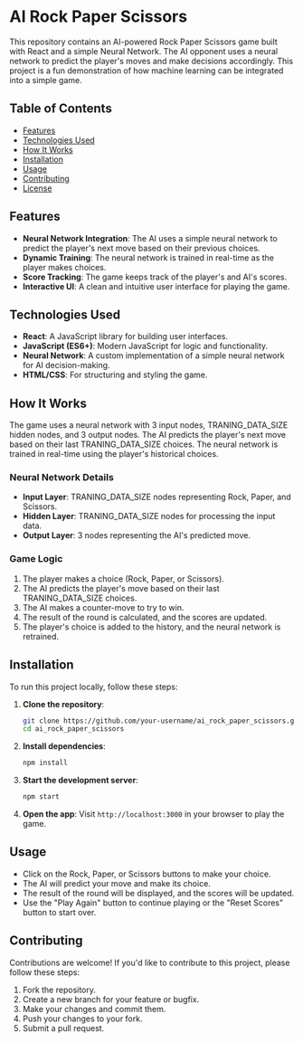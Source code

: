 # AI Rock Paper Scissors

This repository contains an AI-powered Rock Paper Scissors game built with React and a simple Neural Network. The AI opponent uses a neural network to predict the player's moves and make decisions accordingly. This project is a fun demonstration of how machine learning can be integrated into a simple game.

## Table of Contents

- [Features](#features)
- [Technologies Used](#technologies-used)
- [How It Works](#how-it-works)
- [Installation](#installation)
- [Usage](#usage)
- [Contributing](#contributing)
- [License](#license)

## Features

- **Neural Network Integration**: The AI uses a simple neural network to predict the player's next move based on their previous choices.
- **Dynamic Training**: The neural network is trained in real-time as the player makes choices.
- **Score Tracking**: The game keeps track of the player's and AI's scores.
- **Interactive UI**: A clean and intuitive user interface for playing the game.

## Technologies Used

- **React**: A JavaScript library for building user interfaces.
- **JavaScript (ES6+)**: Modern JavaScript for logic and functionality.
- **Neural Network**: A custom implementation of a simple neural network for AI decision-making.
- **HTML/CSS**: For structuring and styling the game.

## How It Works

The game uses a neural network with 3 input nodes, TRANING_DATA_SIZE hidden nodes, and 3 output nodes. The AI predicts the player's next move based on their last TRANING_DATA_SIZE choices. The neural network is trained in real-time using the player's historical choices.

### Neural Network Details

- **Input Layer**: TRANING_DATA_SIZE nodes representing Rock, Paper, and Scissors.
- **Hidden Layer**: TRANING_DATA_SIZE nodes for processing the input data.
- **Output Layer**: 3 nodes representing the AI's predicted move.

### Game Logic

1. The player makes a choice (Rock, Paper, or Scissors).
2. The AI predicts the player's move based on their last TRANING_DATA_SIZE choices.
3. The AI makes a counter-move to try to win.
4. The result of the round is calculated, and the scores are updated.
5. The player's choice is added to the history, and the neural network is retrained.

## Installation

To run this project locally, follow these steps:

1. **Clone the repository**:
   ```bash
   git clone https://github.com/your-username/ai_rock_paper_scissors.git
   cd ai_rock_paper_scissors
   ```

2. **Install dependencies**:
   ```bash
   npm install
   ```

3. **Start the development server**:
   ```bash
   npm start
   ```

4. **Open the app**:
   Visit `http://localhost:3000` in your browser to play the game.

## Usage

- Click on the Rock, Paper, or Scissors buttons to make your choice.
- The AI will predict your move and make its choice.
- The result of the round will be displayed, and the scores will be updated.
- Use the "Play Again" button to continue playing or the "Reset Scores" button to start over.

## Contributing

Contributions are welcome! If you'd like to contribute to this project, please follow these steps:

1. Fork the repository.
2. Create a new branch for your feature or bugfix.
3. Make your changes and commit them.
4. Push your changes to your fork.
5. Submit a pull request.